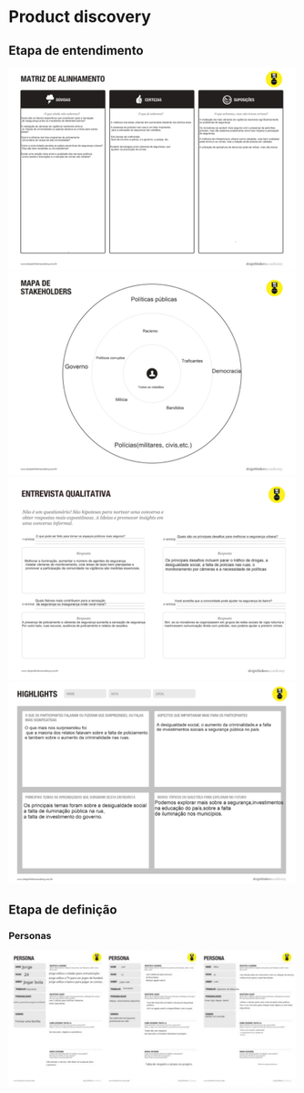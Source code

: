 # Product discovery

## Etapa de entendimento

<img src="Matriz CSD.jpg" alt="">
<img src="Mapa de Stakeholder.jpg" alt="">
<img src="Entrevista Qualitativa.jpg" alt="">
<img src="HighLights.jpg" alt="">

## Etapa de definição

### Personas

<img src="Product Design-pag1.jpg" alt="">